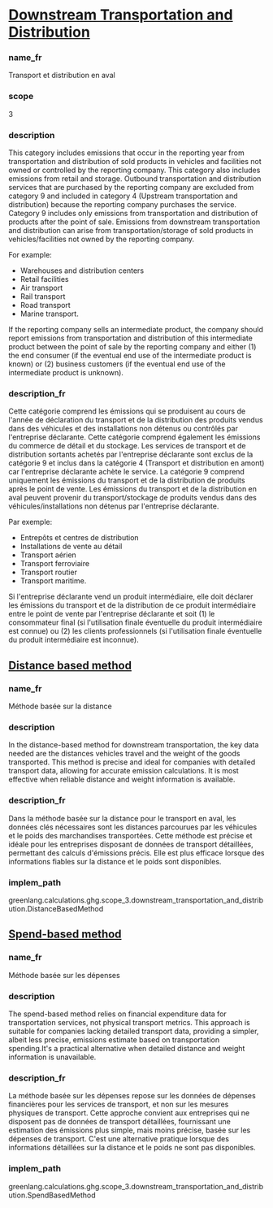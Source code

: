 # [Downstream Transportation and Distribution](#downstream-transportation-and-distribution)

### name_fr

Transport et distribution en aval

### scope

3

### description 

This category includes emissions that occur in the reporting year from transportation and distribution of sold products in vehicles and facilities not owned or controlled by the reporting company. This category also includes emissions from retail and storage. Outbound transportation and distribution services that are purchased by the reporting company are excluded from category 9 and included in category 4 (Upstream transportation and distribution) because the reporting company purchases the service. Category 9 includes only emissions from transportation and distribution of products after the point of sale. Emissions from downstream transportation and distribution can arise from transportation/storage of sold products in vehicles/facilities not owned by the reporting company. 

For example:

- Warehouses and distribution centers
- Retail facilities
- Air transport
- Rail transport
- Road transport
- Marine transport.  

If the reporting company sells an intermediate product, the company should report emissions from transportation and distribution of this intermediate product between the point of sale by the reporting company and either (1) the end consumer (if the eventual end use of the intermediate product is known) or (2) business customers (if the eventual end use of the intermediate product is unknown).


### description_fr

Cette catégorie comprend les émissions qui se produisent au cours de l'année de déclaration du transport et de la distribution des produits vendus dans des véhicules et des installations non détenus ou contrôlés par l'entreprise déclarante. Cette catégorie comprend également les émissions du commerce de détail et du stockage. Les services de transport et de distribution sortants achetés par l'entreprise déclarante sont exclus de la catégorie 9 et inclus dans la catégorie 4 (Transport et distribution en amont) car l'entreprise déclarante achète le service. La catégorie 9 comprend uniquement les émissions du transport et de la distribution de produits après le point de vente. Les émissions du transport et de la distribution en aval peuvent provenir du transport/stockage de produits vendus dans des véhicules/installations non détenus par l'entreprise déclarante.

Par exemple:

- Entrepôts et centres de distribution
- Installations de vente au détail
- Transport aérien
- Transport ferroviaire
- Transport routier
- Transport maritime.

Si l'entreprise déclarante vend un produit intermédiaire, elle doit déclarer les émissions du transport et de la distribution de ce produit intermédiaire entre le point de vente par l'entreprise déclarante et soit (1) le consommateur final (si l'utilisation finale éventuelle du produit intermédiaire est connue) ou (2) les clients professionnels (si l'utilisation finale éventuelle du produit intermédiaire est inconnue).

## [Distance based method](#distance-based-method)

### name_fr

Méthode basée sur la distance

### description

In the distance-based method for downstream transportation, the key data needed are the distances vehicles travel and the weight of the goods transported. This method is precise and ideal for companies with detailed transport data, allowing for accurate emission calculations. It is most effective when reliable distance and weight information is available.

### description_fr

Dans la méthode basée sur la distance pour le transport en aval, les données clés nécessaires sont les distances parcourues par les véhicules et le poids des marchandises transportées. Cette méthode est précise et idéale pour les entreprises disposant de données de transport détaillées, permettant des calculs d'émissions précis. Elle est plus efficace lorsque des informations fiables sur la distance et le poids sont disponibles.

### implem_path

greenlang.calculations.ghg.scope_3.downstream_transportation_and_distribution.DistanceBasedMethod

## [Spend-based method](#spend-based-method)

### name_fr

Méthode basée sur les dépenses

### description

The spend-based method relies on financial expenditure data for transportation services, not physical transport metrics. This approach is suitable for companies lacking detailed transport data, providing a simpler, albeit less precise, emissions estimate based on transportation spending.It's a practical alternative when detailed distance and weight information is unavailable.

### description_fr

La méthode basée sur les dépenses repose sur les données de dépenses financières pour les services de transport, et non sur les mesures physiques de transport. Cette approche convient aux entreprises qui ne disposent pas de données de transport détaillées, fournissant une estimation des émissions plus simple, mais moins précise, basée sur les dépenses de transport. C'est une alternative pratique lorsque des informations détaillées sur la distance et le poids ne sont pas disponibles.

### implem_path

greenlang.calculations.ghg.scope_3.downstream_transportation_and_distribution.SpendBasedMethod


